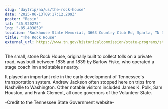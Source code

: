 ```yaml
---
slug: "daytrip/na/us/the-rock-house"
date: "2025-06-13T09:17:12.209Z"
poster: "Resin"
lat: "35.920275"
lng: "-85.403859"
location: "Rockhouse State Memorial, 3663 Country Club Rd, Sparta, TN 38583"
title: "The Rock House"
external_url: https://www.tn.gov/historicalcommission/state-programs/state-historic-sites/sparta-rock-house.html
---
```

The small, stone Rock House, originally built to collect tolls on a private road, was built between 1835 and 1839 by Barlow Fiske, who operated a stage coach inn and stables nearby.

It played an important role in the early development of Tennessee's transportation system. Andrew Jackson often stopped here on trips from Nashville to Washington. Other notable visitors included James K. Polk, Sam Houston, and Frank Clement, all once governors of the Volunteer State.

-Credit to the Tennessee State Government website-